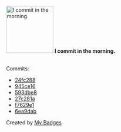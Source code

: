 <img src="https://my-badges.github.io/my-badges/morning-commits.png" alt="I commit in the morning." title="I commit in the morning." width="128">
<strong>I commit in the morning.</strong>
<br><br>

Commits:

- <a href="https://github.com/dwesh163/module_347/commit/24fc2880e05328f64b33a0a9cc2145e5b8c5a92b">24fc288</a>
- <a href="https://github.com/dwesh163/docker-manager/commit/945ce16a5f03b786e9649d9d4c1b40ff3f5e78ec">945ce16</a>
- <a href="https://github.com/dwesh163/docker-manager/commit/593dbe8b1558a14631dffa74637cc43ccb1fe7c1">593dbe8</a>
- <a href="https://github.com/dwesh163/docker-manager/commit/27c281a5f458aa56357079205d1459a8c827ef79">27c281a</a>
- <a href="https://github.com/dwesh163/docker-manager/commit/f7629e15802a8c6e3240a31cdf242cdc250efa89">f7629e1</a>
- <a href="https://github.com/dwesh163/docker-manager/commit/6ea9dabf043e3e780ceb5415b54cb5b44f714df3">6ea9dab</a>


Created by <a href="https://github.com/my-badges/my-badges">My Badges</a>